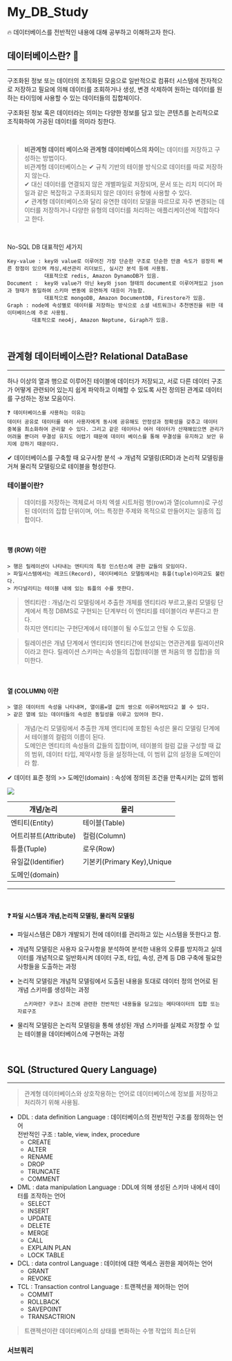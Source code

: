 # My_DB_Study 
🔥 데이터베이스를 전반적인 내용에 대해 공부하고 이해하고자 한다.

## 데이터베이스란?  💾
---
구조화된 정보 또는 데이터의 조직화된 모음으로 일반적으로 컴퓨터 시스템에 전자적으로 저장하고 필요에 의해 데이터를 조회하거나 생성, 변경 삭제하여 원하는 데이터를 원하는 타이밍에 사용할 수 있는 데이터들의 집합체이다.

구조화된 정보 혹은 데이터라는 의미는 다양한 정보를 담고 있는 콘텐츠를 논리적으로 조직화하여 가공된 데이터를 의미라 칭한다.

<br>

> <b>비관계형 데이터 베이스와 관계형 데이터베이스의 차이</b>는 데이터를 저장하고 구성하는 방법이다.   
비관계형 데이터베이스는  ✔ 규칙 기반의 테이블 방식으로 데이터를 따로 저장하지 않는다.  
✔ 대신 데이터를 연결되지 않은 개별파일로 저장되며, 문서 또는 리치 미디어 파일과 같은 복잡하고 구조화되지 않은 데이터 유형에 사용할 수 있다.  
✔ 관계형 데이터베이스와 달리 유연한 데이터 모델을 따르므로 자주 변경되는 데이터를 저장하거나 다양한 유형의 데이터를 처리하는 애플리케이션에 적합하다고 한다.

<br>

No-SQL DB 대표적인 세가지
```
Key-value : key와 value로 이루어진 가장 단순한 구조로 단순한 만큼 속도가 굉장히 빠른 장점이 있으며 캐싱,세션관리 리더보드, 실시간 분석 등에 사용됨. 
            대표적으로 redis, Amazon DynamoDB가 있음.
Document :  key와 value가 아닌 key와 json 형태의 document로 이루어져있고 json과 형태가 동일하여 스키마 변동에 유연하게 대응이 가능함.
            대표적으로 mongoDB, Amazon DocumentDB, Firestore가 있음.
Graph : node에 속성별로 데이터를 저장하는 방식으로 소셜 네트워크나 추천엔진을 위한 데이터베이스에 주로 사용됨.
        대표적으로 neo4j, Amazon Neptune, Giraph가 있음.
```
<br>


## 관계형 데이터베이스란?  Relational DataBase
---
하나 이상의 열과 행으로 이루어진 테이블에 데이터가 저장되고, 서로 다른 데이터 구조가 어떻게 관련되어 있는지 쉽게 파악하고 이해할 수 있도록 사전 정의된 관계로 데이터를 구성하는 정보 모음이다.

```
❓ 데이터베이스를 사용하는 이유는 
데이터 공유로 데이터를 여러 사용자에게 동시에 공유해도 안정성과 정확성을 갖추고 데이터 중복을 최소화하여 관리할 수 있다. 그리고 같은 데이터나 여러 데이터가 산재해있으면 관리가 어려울 뿐더러 무결성 유지도 어렵기 때문에 데이터 베이스를 통해 무결성을 유지하고 보안 유지에 강하기 때문이다.
```

✔ 데이터베이스를 구축할 때 요구사항 분석 → 개념적 모델링(ERD)과 논리적 모델링을 거쳐 물리적 모델링으로 테이블을 형성한다.

### 테이블이란?
> 데이터를 저장하는 객체로서 마치 엑셀 시트처럼 행(row)과 열(column)로 구성된 데이터의 집합 단위이며, 어느 특정한 주제와 목적으로 만들어지는 일종의 집합이다.

<br>

#### 행 (ROW) 이란
```
> 행은 릴레이션이 나타내는 엔티티의 특정 인스턴스에 관한 값들의 모임이다.  
> 파일시스템에서는 레코드(Record), 데이터베이스 모델링에서는 튜플(tuple)이라고도 불린다.
> 카다널리티는 테이블 내에 있는 튜플의 수를 뜻한다.   
```   
> 엔티티란 : 개념/논리 모델링에서 추출한 개체를 엔티티라 부르고,물리 모델링 단계에서 특정 DBMS로 구현되는 단계부터 이 엔티티를 테이블이라 부른다고 한다.  
하지만 엔티티는 구현단계에서 테이블이 될 수도있고 안될 수 도있음.

> 릴레이션은 개념 단계에서 엔티티와 엔티티간에 현성되는 연관관계를 릴레이션R이라고 한다.
> 릴레이션 스키마는 속성들의 집합(테이블 맨 처음의 행 집합)을 의미한다.

<br>

#### 열 (COLUMN) 이란
```
> 열은 데이터의 속성을 나타내며, 열이름=열 값의 쌍으로 이루어져있다고 볼 수 있다.
> 같은 열에 있는 데이터들의 속성은 동일성을 이루고 있어야 한다.
```
> 개념/논리 모델링에서 추출한 개체 엔티티에 포함된 속성은 물리 모델링 단계에서 테이블의 컬럼의 이름이 된다.  
> 도메인은 엔티티의 속성들의 값들의 집합이며, 테이블의 컬럼 값을 구성할 때 값의 범위, 데이터 타입, 제약사항 등을 설정하는데, 이 범위 값의 설정을 도메인이라 함.  

✔ 데이터 표준 정의 >> 도메인(domain) : 속성에 정의된 조건을 만족시키는 값의 범위 


<img src="http://wiki.hash.kr/images/a/a3/%EB%A6%B4%EB%A0%88%EC%9D%B4%EC%85%98_%EA%B5%AC%EC%A1%B0.png">

|개념/논리|물리|
|--|--|
|엔티티(Entity)|테이블(Table)|
|어트리뷰트(Attribute)|컬럼(Column)|
|튜플(Tuple)|로우(Row)|
|유일값(Identifier)|기본키(Primary Key),Unique|
|도메인(domain)||


---

<br>

#### ❓ 파일 시스템과 개념,논리적 모델링, 물리적 모델링
- 파일시스템은 DB가 개발되기 전에 데이터를 관리하고 있는 시스템을 뜻한다고 함.

- 개념적 모델링은 사용자 요구사항을 분석하여 분석한 내용의 오류를 방지하고 실데이터를 개념적으로 일반화시켜 데이터 구조, 타입, 속성, 관계 등 DB 구축에 필요한 사항들을 도출하는 과정

- 논리적 모델링은 개념적 모델링에서 도출된 내용을 토대로 데이터 정의 언어로 된 개념 스키마를 생성하는 과정  

        스키마란? 구조나 조건에 관련한 전반적인 내용들을 담고있는 메타데이터의 집합 또는 자료구조

- 물리적 모델링은 논리적 모델링을 통해 생성된 개념 스키마를 실제로 저장할 수 있는 테이블을 데이터베이스에 구현하는 과정

<br>

## SQL (Structured Query Language)
---
> 관계형 데이터베이스와 상호작용하는 언어로 데이터베이스에 정보를 저장하고 처리하기 위해 사용됨.

- DDL : data definition Language : 데이터베이스의 전반적인 구조를 정의하는 언어<br>
  전반적인 구조 : table, view, index, procedure
    + CREATE
    + ALTER
    + RENAME
    + DROP
    + TRUNCATE
    + COMMENT
- DML : data manipulation Language : DDL에 의해 생성된 스키마 내에서 데이터를 조작하는 언어
    + SELECT
    + INSERT
    + UPDATE
    + DELETE
    + MERGE
    + CALL
    + EXPLAIN PLAN
    + LOCK TABLE
- DCL : data control Language : 데이터에 대한 엑세스 권한을 제어하는 언어
    + GRANT
    + REVOKE
- TCL : Transaction control Language : 트랜젝션을 제어하는 언어
    + COMMIT
    + ROLLBACK
    + SAVEPOINT
    + TRANSACTRION

> 트랜젝션이란 데이터베이스의 상태를 변화하는 수행 작업의 최소단위

### 서브쿼리